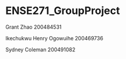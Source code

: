 # ENSE271_GroupProject
Grant Zhao
200484531



Ikechukwu Henry Ogowuihe
200469736

Sydney Coleman
200491082